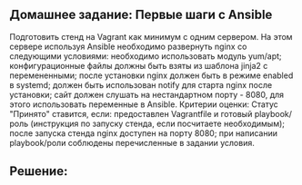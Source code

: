 ## Домашнее задание: Первые шаги с Ansible
Подготовить стенд на Vagrant как минимум с одним сервером. На этом сервере используя Ansible необходимо развернуть nginx со следующими условиями:
необходимо использовать модуль yum/apt;
конфигурационные файлы должны быть взяты из шаблона jinja2 с перемененными;
после установки nginx должен быть в режиме enabled в systemd;
должен быть использован notify для старта nginx после установки;
сайт должен слушать на нестандартном порту - 8080, для этого использовать переменные в Ansible.
Критерии оценки:
Статус "Принято" ставится, если:
предоставлен Vagrantfile и готовый playbook/роль (инструкция по запуску стенда, если посчитаете необходимым);
после запуска стенда nginx доступен на порту 8080;
при написании playbook/роли соблюдены перечисленные в задании условия.
## Решение:
